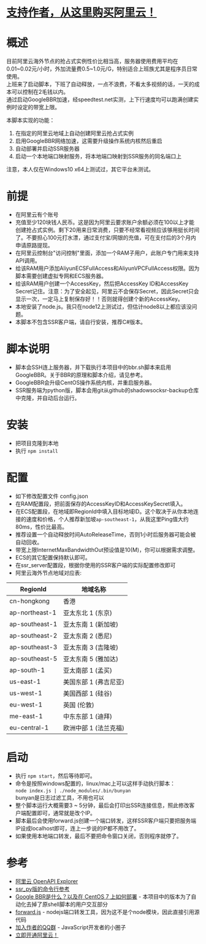 # [支持作者，从这里购买阿里云！](https://promotion.aliyun.com/ntms/yunparter/invite.html?userCode=u2h4dcnl)

# 概述
目前阿里云海外节点的抢占式实例性价比相当高，服务器使用费用平均在0.01\~0.02元/小时，外加流量费0.5\~1.0元/G，特别适合上班族尤其是程序员日常使用。<br/>
上班来了启动脚本，下班了自动释放，一点不浪费，不看太多视频的话，一天的成本可以控制在2毛钱以内。<br/>
通过启动GoogleBBR加速，经speedtest.net实测，上下行速度均可以跑满创建实例时设定的带宽上限。

本脚本实现的功能：
1. 在指定的阿里云地域上自动创建阿里云抢占式实例
1. 启用GoogleBBR网络加速，这需要升级操作系统内核然后重启
1. 自动部署并启动SSR服务器
1. 启动一个本地端口映射服务，将本地端口映射到SSR服务的同名端口上

注意，本人仅在Windows10 x64上测试过，其它平台未测试。

# 前提
* 在阿里云有个账号
* 充值至少120块钱人民币。这是因为阿里云要求账户余额必须在100以上才能创建抢占式实例。剩下20用来日常消费，只要不经常看视频应该够用挺长时间了。不要担心100元打水漂，通过支付宝/网银的充值，可在支付后的3个月内申请原路提现。
* 在阿里云控制台"访问控制"里面，添加一个RAM子用户，此账户专门用来支持API调用。
* 给该RAM用户添加AliyunECSFullAccess和AliyunVPCFullAccess权限。因为脚本需要创建虚拟专网和ECS服务器。
* 给该RAM用户创建一个AccessKey，然后把AccessKey ID和AccessKey Secret记住。注意：为了安全起见，阿里云不会保存Secret，因此Secret只会显示一次，一定马上复制保存好！！否则就得创建个新的AccessKey。
* 本地安装了node.js。我只在node12上测试过，但估计node8以上都应该没问题。
* 本脚本不包含SSR客户端，请自行安装，推荐C#版本。

# 脚本说明
* 脚本会SSH连上服务器，并下载执行本项目中的bbr.sh脚本来启用GoogleBBR。关于BBR的原理和脚本介绍，请见参考。
* GoogleBBR会升级CentOS操作系统内核，并重启服务器。
* SSR服务端为python版，脚本会用git从github的shadowsocksr-backup仓库中克隆，并自动后台运行。

# 安装
* 把项目克隆到本地
* 执行 `npm install`

# 配置
* 如下修改配置文件 config.json
* 在RAM配置段，把前面保存的AccessKeyID和AccessKeySecret填入。
* 在ECS配置段，在地域即RegionId中填入目标地域ID。这个取决于从你本地连接的速度和价格，个人推荐新加坡`ap-southeast-1`，从我这里Ping值大约80ms，性价比最高。
* 推荐设置一个自动释放时间AutoReleaseTime，否则1小时后服务器可能会被自动回收。
* 带宽上限InternetMaxBandwidthOut预设值是10(M)，你可以根据需求调整。
* ECS的其它配置保持默认即可。
* 在ssr_server配置段，根据你使用的SSR客户端的实际配置修改即可
* 阿里云海外节点地域对应表: 

RegionId | 地域名称
--- | ---
cn-hongkong | 香港 
ap-northeast-1 | 亚太东北 1 (东京) 
ap-southeast-1 | 亚太东南 1 (新加坡) 
ap-southeast-2 | 亚太东南 2 (悉尼) 
ap-southeast-3 | 亚太东南 3 (吉隆坡) 
ap-southeast-5 | 亚太东南 5 (雅加达) 
ap-south-1 | 亚太南部 1 (孟买) 
us-east-1 | 美国东部 1 (弗吉尼亚) 
us-west-1 | 美国西部 1 (硅谷) 
eu-west-1 | 英国 (伦敦) 
me-east-1 | 中东东部 1 (迪拜) 
eu-central-1 | 欧洲中部 1 (法兰克福) 


# 启动
* 执行 `npm start`，然后等待即可。
* 命令是按照windows配置的，linux/mac上可以这样手动执行脚本：<br/>
  `node index.js | ./node_modules/.bin/bunyan`<br/>
   bunyan是日志过滤工具，不用也可以
* 整个脚本运行大概需要3 ~ 5分钟，最后会打印出SSR连接信息，照此修改客户端配置即可，通常就是改个IP。
* 脚本最后会使用forward.js创建一个端口转发，这样SSR客户端只要把服务端IP设成localhost即可，连上一步说的IP都不用改了。
* 如果使用本地端口转发，最后不要把命令窗口关闭，否则程序就停了。

# 参考
* [阿里云 OpenAPI Explorer](https://api.aliyun.com/#/)
* [ssr_py版的命令行参考](https://doubibackup.com/hi10k-7p-4.html)
* [Google BBR是什么？以及在 CentOS 7 上如何部署](https://www.codercto.com/a/25431.html) - 本项目中的版本为了自动化去掉了原shell脚本的用户交互部分
* [forward.js](https://github.com/sjitech/forward.js) - nodejs端口转发工具，因为这不是个node模块，因此直接引用源代码
* [加入作者的QQ群](https://jq.qq.com/?_wv=1027&k=5osCydC) - JavaScript开发者的小圈子
* [立即开通阿里云！](https://promotion.aliyun.com/ntms/yunparter/invite.html?userCode=u2h4dcnl)
